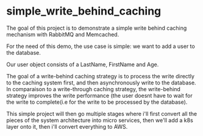 # simple_write_behind_caching

The goal of this project is to demonstrate a simple write behind caching mechanism with RabbitMQ and Memcached.

For the need of this demo, the use case is simple: we want to add a user to the database.

Our user object consists of a LastName, FirstName and Age.

The goal of a write-behind caching strategy is to process the write directly to the caching system first, and then asynchronously write to the database. 
In comparaison to a write-through caching strategy, the write-behind strategy improves the write performance (the user doesnt have to wait for the write to complete(i.e for the write to be processed by the database).

This simple project will then go multiple stages where i'll first convert all the pieces of the system architecture into micro services, then we'll add a k8s layer onto it, then i'll convert everything to AWS.
